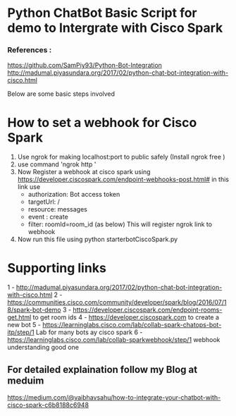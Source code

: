 # Python ChatBot Basic Script for demo to Intergrate with Cisco Spark

### References : 
https://github.com/SamPiy93/Python-Bot-Integration
http://madumal.piyasundara.org/2017/02/python-chat-bot-integration-with-cisco.html

Below are some basic steps involved
# How to set a webhook for Cisco Spark
1. Use ngrok for making localhost:port to public safely (Install ngrok free )
2. use command 'ngrok http <port>'
3. Now Register a webhook at cisco spark using https://developer.ciscospark.com/endpoint-webhooks-post.html# in this link use 
     - authorization: Bot access token
     - targetUrl: <ngrok link>/
     - resource: messages
     - event : create
     - filter: roomId=room_id (as below)
This will register ngrok link to webhook 
5. Now run this file using python starterbotCiscoSpark.py

# Supporting links 
1 - http://madumal.piyasundara.org/2017/02/python-chat-bot-integration-with-cisco.html
2 - https://communities.cisco.com/community/developer/spark/blog/2016/07/18/spark-bot-demo
3 - https://developer.ciscospark.com/endpoint-rooms-get.html to get room ids
4 - https://developer.ciscospark.com  to create a new bot 
5 - https://learninglabs.cisco.com/lab/collab-spark-chatops-bot-itp/step/1  Lab for many bots ay cisco spark
6 - https://learninglabs.cisco.com/lab/collab-sparkwebhook/step/1  webhook understanding good one
  
## For detailed explaination follow my Blog at meduim 
 https://medium.com/@vaibhavsahu/how-to-integrate-your-chatbot-with-cisco-spark-c6b8188c6948
